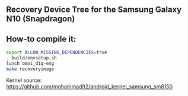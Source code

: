 ## Recovery Device Tree for the Samsung Galaxy N10 (Snapdragon)

## How-to compile it:

```sh
export ALLOW_MISSING_DEPENDENCIES=true
. build/envsetup.sh
lunch omni_d1q-eng
make recoveryimage
```

Kernel source:
https://github.com/mohammad92/android_kernel_samsung_sm8150
